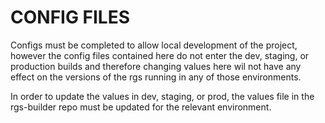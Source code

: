 CONFIG FILES
============

Configs must be completed to allow local development of the project, however the config files contained here do not enter the dev, staging, or production builds and therefore changing values here wil not have any effect on the versions of the rgs running in any of those environments.

In order to update the values in dev, staging, or prod, the values file in the rgs-builder repo must be updated for the relevant environment.

